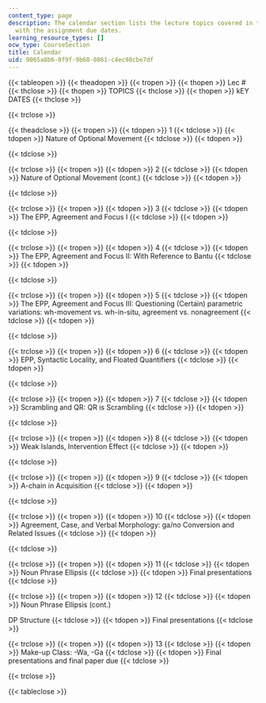 ```yaml
---
content_type: page
description: The calendar section lists the lecture topics covered in the course along
  with the assignment due dates.
learning_resource_types: []
ocw_type: CourseSection
title: Calendar
uid: 9065a8b6-0f9f-9b60-0861-c4ec98cbe7df
---
```


{{< tableopen >}}
{{< theadopen >}}
{{< tropen >}}
{{< thopen >}}
Lec #
{{< thclose >}}
{{< thopen >}}
TOPICS
{{< thclose >}}
{{< thopen >}}
kEY DATES
{{< thclose >}}

{{< trclose >}}

{{< theadclose >}}
{{< tropen >}}
{{< tdopen >}}
1
{{< tdclose >}}
{{< tdopen >}}
Nature of Optional Movement
{{< tdclose >}}
{{< tdopen >}}

{{< tdclose >}}

{{< trclose >}}
{{< tropen >}}
{{< tdopen >}}
2
{{< tdclose >}}
{{< tdopen >}}
Nature of Optional Movement (cont.)
{{< tdclose >}}
{{< tdopen >}}

{{< tdclose >}}

{{< trclose >}}
{{< tropen >}}
{{< tdopen >}}
3
{{< tdclose >}}
{{< tdopen >}}
The EPP, Agreement and Focus I
{{< tdclose >}}
{{< tdopen >}}

{{< tdclose >}}

{{< trclose >}}
{{< tropen >}}
{{< tdopen >}}
4
{{< tdclose >}}
{{< tdopen >}}
The EPP, Agreement and Focus II: With Reference to Bantu
{{< tdclose >}}
{{< tdopen >}}

{{< tdclose >}}

{{< trclose >}}
{{< tropen >}}
{{< tdopen >}}
5
{{< tdclose >}}
{{< tdopen >}}
The EPP, Agreement and Focus III: Questioning (Certain) parametric variations: wh-movement vs. wh-in-situ, agreement vs. nonagreement
{{< tdclose >}}
{{< tdopen >}}

{{< tdclose >}}

{{< trclose >}}
{{< tropen >}}
{{< tdopen >}}
6
{{< tdclose >}}
{{< tdopen >}}
EPP, Syntactic Locality, and Floated Quantifiers
{{< tdclose >}}
{{< tdopen >}}

{{< tdclose >}}

{{< trclose >}}
{{< tropen >}}
{{< tdopen >}}
7
{{< tdclose >}}
{{< tdopen >}}
Scrambling and QR: QR is Scrambling
{{< tdclose >}}
{{< tdopen >}}

{{< tdclose >}}

{{< trclose >}}
{{< tropen >}}
{{< tdopen >}}
8
{{< tdclose >}}
{{< tdopen >}}
Weak Islands, Intervention Effect
{{< tdclose >}}
{{< tdopen >}}

{{< tdclose >}}

{{< trclose >}}
{{< tropen >}}
{{< tdopen >}}
9
{{< tdclose >}}
{{< tdopen >}}
A-chain in Acquisition
{{< tdclose >}}
{{< tdopen >}}

{{< tdclose >}}

{{< trclose >}}
{{< tropen >}}
{{< tdopen >}}
10
{{< tdclose >}}
{{< tdopen >}}
Agreement, Case, and Verbal Morphology: ga/no Conversion and Related Issues
{{< tdclose >}}
{{< tdopen >}}

{{< tdclose >}}

{{< trclose >}}
{{< tropen >}}
{{< tdopen >}}
11
{{< tdclose >}}
{{< tdopen >}}
Noun Phrase Ellipsis
{{< tdclose >}}
{{< tdopen >}}
Final presentations
{{< tdclose >}}

{{< trclose >}}
{{< tropen >}}
{{< tdopen >}}
12
{{< tdclose >}}
{{< tdopen >}}
Noun Phrase Ellipsis (cont.)  
  
DP Structure
{{< tdclose >}}
{{< tdopen >}}
Final presentations
{{< tdclose >}}

{{< trclose >}}
{{< tropen >}}
{{< tdopen >}}
13
{{< tdclose >}}
{{< tdopen >}}
Make-up Class: -Wa, -Ga
{{< tdclose >}}
{{< tdopen >}}
Final presentations and final paper due
{{< tdclose >}}

{{< trclose >}}

{{< tableclose >}}